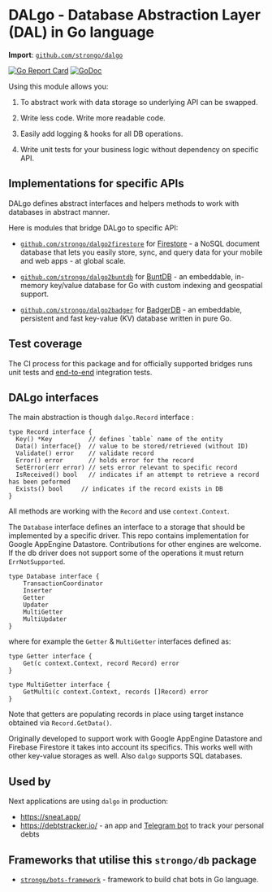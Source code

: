# DALgo - Database Abstraction Layer (DAL) in Go language

**Import**: [`github.com/strongo/dalgo`](https://github.com/strongo/dalgo)

[![Go Report Card](https://goreportcard.com/badge/github.com/strongo/dalgo)](https://goreportcard.com/report/github.com/strongo/dalgo)
[![GoDoc](https://godoc.org/github.com/strongo/dalgo?status.svg)](https://godoc.org/github.com/strongo/dalgo)

Using this module allows you:

1. To abstract work with data storage so underlying API can be swapped.

2. Write less code. Write more readable code.

3. Easily add logging & hooks for all DB operations.

4. Write unit tests for your business logic without dependency on specific API.

## Implementations for specific APIs

DALgo defines abstract interfaces and helpers methods to work with databases in abstract manner.

Here is modules that bridge DALgo to specific API:

- [`github.com/strongo/dalgo2firestore`](https://github.com/strongo/dalgo2firestore)
  for [Firestore](https://pkg.go.dev/cloud.google.com/go/firestore) - a NoSQL document database that lets you easily
  store, sync, and query data for your mobile and web apps - at global scale.

- [`github.com/strongo/dalgo2buntdb`](https://github.com/strongo/dalgo2buntdb)
  for [BuntDB](https://github.com/tidwall/buntdb) - an embeddable, in-memory key/value database for Go with custom
  indexing and geospatial support.

- [`github.com/strongo/dalgo2badger`](https://github.com/strongo/dalgo2badger)
  for [BadgerDB](https://github.com/dgraph-io/badger) - an embeddable, persistent and fast key-value (KV) database
  written in pure Go.

## Test coverage

The CI process for this package and for officially supported bridges runs unit tests
and [end-to-end](https://github.com/strongo/dalgo-end2end-tests) integration tests.

## DALgo interfaces

The main abstraction is though `dalgo.Record` interface :

	type Record interface {
      Key() *Key          // defines `table` name of the entity
      Data() interface{}  // value to be stored/retrieved (without ID)
      Validate() error    // validate record
      Error() error       // holds error for the record
      SetError(err error) // sets error relevant to specific record
      IsReceived() bool   // indicates if an attempt to retrieve a record has been peformed
      Exists() bool		// indicates if the record exists in DB
	}

All methods are working with the `Record` and use `context.Context`.

The `Database` interface defines an interface to a storage that should be implemented by a specific driver. This repo
contains implementation for Google AppEngine Datastore. Contributions for other engines are welcome. If the db driver
does not support some of the operations it must return `ErrNotSupported`.

	type Database interface {
		TransactionCoordinator
		Inserter
		Getter
		Updater
		MultiGetter
		MultiUpdater
	}

where for example the  `Getter` & `MultiGetter` interfaces defined as:

	type Getter interface {
		Get(c context.Context, record Record) error
	}

	type MultiGetter interface {
		GetMulti(c context.Context, records []Record) error
	}

Note that getters are populating records in place using target instance obtained via `Record.GetData()`.

Originally developed to support work with Google AppEngine Datastore and Firebase Firestore it takes into account its
specifics. This works well with other key-value storages as well. Also `dalgo` supports SQL databases.

## Used by

Next applications are using `dalgo` in production:

* https://sneat.app/
* https://debtstracker.io/ - an app and [Telegram bot](https://t.me/DebtsTrackerBot) to track your personal debts

## Frameworks that utilise this `strongo/db` package

* <a href="https://github.com/strongo/bots-framework">`strongo/bots-framework`</a> - framework to build chat bots in Go
  language.
